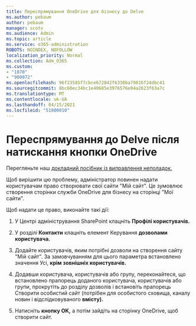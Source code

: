 ```yaml
---
title: Переспрямування OneDrive для бізнесу до Delve
ms.author: pebaum
author: pebaum
manager: scotv
ms.audience: Admin
ms.topic: article
ms.service: o365-administration
ROBOTS: NOINDEX, NOFOLLOW
localization_priority: Normal
ms.collection: Adm_O365
ms.custom:
- "1870"
- "900072"
ms.openlocfilehash: 96f23585f7cbce672842f6330ba79816f24dbc41
ms.sourcegitcommit: 8bc60ec34bc1e40685e3976576e04a2623f63a7c
ms.translationtype: MT
ms.contentlocale: uk-UA
ms.lasthandoff: 04/15/2021
ms.locfileid: "51800010"
---
```

# <a name="redirected-to-delve-after-you-click-onedrive"></a>Переспрямування до Delve після натискання кнопки OneDrive

Перегляньте наш [докладний посібник із виправлення неполадок.](https://docs.microsoft.com/sharepoint/support/sites/troubleshooting-guide-for-sites-stopped-at-provisioning)

Щоб вирішити цю проблему, адміністратор повинен надати користувачам право створювати свої сайти "Мій сайт". Це зумовлює створення сторінки служби OneDrive для бізнесу на сторінці "Мої сайти".

Щоб надати це право, виконайте такі дії:

1. У Центрі адміністрування SharePoint клацніть **Профілі користувачів.**

2. У розділі **Контакти** клацніть елемент Керування **дозволами користувача.**

3. Додайте користувачів, яким потрібні дозволи на створення сайту "Мій сайт". За замовчуванням для цього параметра встановлено значення Усі, **крім зовнішніх користувачів.**

4. Додавши користувача, користувачів або групу, переконайтеся, що встановлено прапорець доданого користувача, користувачів або групи, прокрутіть до розділу дозволів і встановіть прапорець Створити особистий сайт (потрібен для особистого сховища, каналу новин і відслідковуваного **вмісту).** 

5. Натисніть **кнопку OK,** а потім зайдіть на сторінку OneDrive, щоб створити сайт.
